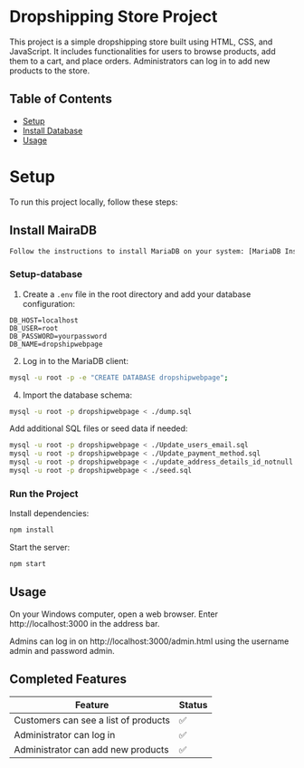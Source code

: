 # Dropshipping Store Project

This project is a simple dropshipping store built using HTML, CSS, and JavaScript. It includes functionalities for users to browse products, add them to a cart, and place orders. Administrators can log in to add new products to the store.

## Table of Contents


- [Setup](#setup)
- [Install Database](#install-database)
- [Usage](#usage)


# Setup
To run this project locally, follow these steps:

## Install MairaDB
```sh
Follow the instructions to install MariaDB on your system: [MariaDB Installation Guide](https://mariadb.com/kb/en/getting-installing-and-upgrading-mariadb/)
```
### Setup-database
1. Create a `.env` file in the root directory and add your database configuration:
```env
DB_HOST=localhost
DB_USER=root
DB_PASSWORD=yourpassword
DB_NAME=dropshipwebpage
```

2. Log in to the MariaDB client:
```sh
mysql -u root -p -e "CREATE DATABASE dropshipwebpage";
```

4. Import the database schema:
```sh
mysql -u root -p dropshipwebpage < ./dump.sql
```
Add additional SQL files or seed data if needed:
```sh
mysql -u root -p dropshipwebpage < ./Update_users_email.sql
mysql -u root -p dropshipwebpage < ./Update_payment_method.sql
mysql -u root -p dropshipwebpage < ./update_address_details_id_notnull.sql
mysql -u root -p dropshipwebpage < ./seed.sql
```

### Run the Project
Install dependencies:
```sh
npm install
```
Start the server:
```sh
npm start
```

## Usage
On your Windows computer, open a web browser. Enter http://localhost:3000 in the address bar.

Admins can log in on http://localhost:3000/admin.html using the username admin and password admin.

## Completed Features

| Feature | Status |
|--------------------|--------|
|Customers can see a list of products|✅|
|Administrator can log in|✅|
|Administrator can add new products|✅|